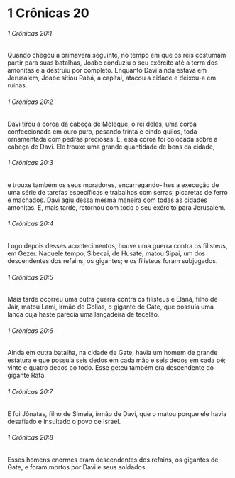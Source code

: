 # 1 Crônicas 20

###### 1 Crônicas 20:1

Quando chegou a primavera seguinte, no tempo em que os reis costumam partir para suas batalhas, Joabe conduziu o seu exército até a terra dos amonitas e a destruiu por completo. Enquanto Davi ainda estava em Jerusalém, Joabe sitiou Rabá, a capital, atacou a cidade e deixou-a em ruínas.

###### 1 Crônicas 20:2

Davi tirou a coroa da cabeça de Moleque, o rei deles, uma coroa confeccionada em ouro puro, pesando trinta e cindo quilos, toda ornamentada com pedras preciosas. E, essa coroa foi colocada sobre a cabeça de Davi. Ele trouxe uma grande quantidade de bens da cidade,

###### 1 Crônicas 20:3

e trouxe também os seus moradores, encarregando-lhes a execução de uma série de tarefas específicas e trabalhos com serras, picaretas de ferro e machados. Davi agiu dessa mesma maneira com todas as cidades amonitas. E, mais tarde, retornou com todo o seu exército para Jerusalém.

###### 1 Crônicas 20:4

Logo depois desses acontecimentos, houve uma guerra contra os filisteus, em Gezer. Naquele tempo, Sibecai, de Husate, matou Sipai, um dos descendentes dos refains, os gigantes; e os filisteus foram subjugados.

###### 1 Crônicas 20:5

Mais tarde ocorreu uma outra guerra contra os filisteus e Elanã, filho de Jair, matou Lami, irmão de Golias, o gigante de Gate, que possuía uma lança cuja haste parecia uma lançadeira de tecelão.

###### 1 Crônicas 20:6

Ainda em outra batalha, na cidade de Gate, havia um homem de grande estatura e que possuía seis dedos em cada mão e seis dedos em cada pé; vinte e quatro dedos ao todo. Esse geteu também era descendente do gigante Rafa.

###### 1 Crônicas 20:7

E foi Jônatas, filho de Simeia, irmão de Davi, que o matou porque ele havia desafiado e insultado o povo de Israel.

###### 1 Crônicas 20:8

Esses homens enormes eram descendentes dos refains, os gigantes de Gate, e foram mortos por Davi e seus soldados.

